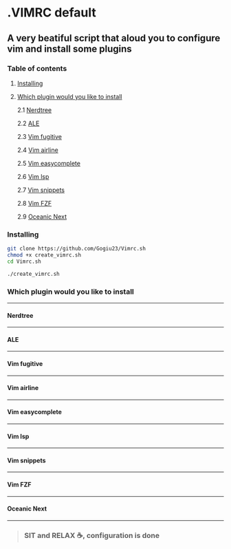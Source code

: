 # .VIMRC default

## A very beatiful script that aloud you to configure vim and install some plugins

### Table of contents
1. [Installing](#Installing)
2. [Which plugin would you like to install](#Which-plugin-would-you-like-to-install)

    2.1 [Nerdtree](#Nerdtree)

    2.2 [ALE](#ALE)

    2.3 [Vim fugitive](#Vim-fugitive)

    2.4 [Vim airline](#Vim-airline)

    2.5 [Vim easycomplete](#Vim-easycomplete)

    2.6 [Vim lsp](#Vim-lsp)

    2.7 [Vim snippets](#Vim-snippets)

    2.8 [Vim FZF](#Vim-FZF)

    2.9 [Oceanic Next](#Oceanic-Next)

### Installing

```bash
git clone https://github.com/Gogiu23/Vimrc.sh
chmod +x create_vimrc.sh
cd Vimrc.sh
```
```bash
./create_vimrc.sh
```
### Which plugin would you like to install
_________
#### Nerdtree
___
#### ALE
___
#### Vim fugitive
___
#### Vim airline
___
#### Vim easycomplete
___
#### Vim lsp
___
#### Vim snippets
___
#### Vim FZF
___
#### Oceanic Next
___


> ### SIT and RELAX ☕️, configuration is done
